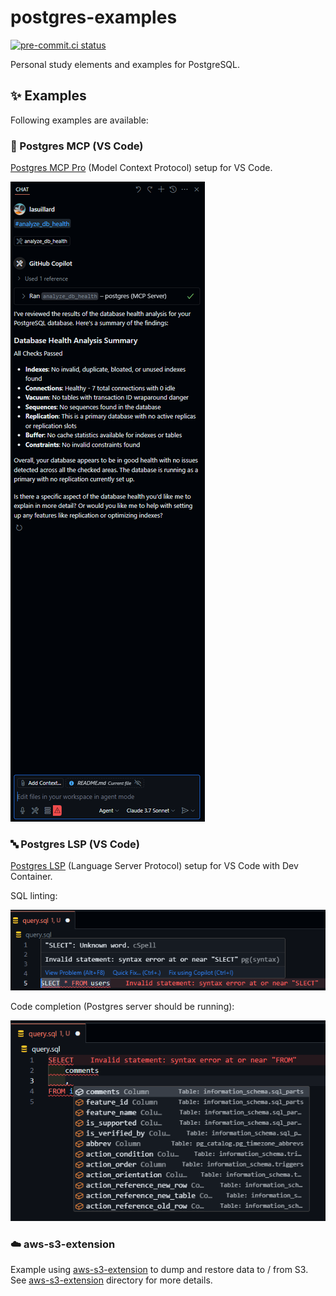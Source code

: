 # postgres-examples

[![pre-commit.ci status](https://results.pre-commit.ci/badge/github/lasuillard/postgres-examples/main.svg)](https://results.pre-commit.ci/latest/github/lasuillard/postgres-examples/main)

Personal study elements and examples for PostgreSQL.

## ✨ Examples

Following examples are available:

### 🤖 Postgres MCP (VS Code)

[Postgres MCP Pro](https://github.com/crystaldba/postgres-mcp) (Model Context Protocol) setup for VS Code.

![Postgres MCP with GitHub Copilot](./docs/pg-mcp-chat.png)

### 🔤 Postgres LSP (VS Code)

[Postgres LSP](https://github.com/supabase-community/postgres-language-server) (Language Server Protocol) setup for VS Code with Dev Container.

SQL linting:

![SQL Linting](./docs/pg-lsp-sql-linting.png)

Code completion (Postgres server should be running):

![SQL Autocompletion](./docs/pg-lsp-sql-autocomplete.png)

### ☁️ aws-s3-extension

Example using [aws-s3-extension](https://github.com/chimpler/postgres-aws-s3) to dump and restore data to / from S3. See [aws-s3-extension](./aws-s3-extension) directory for more details.
